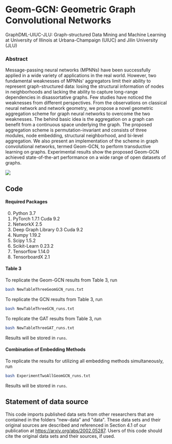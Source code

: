 # Geom-GCN: Geometric Graph Convolutional Networks

GraphDML-UIUC-JLU: Graph-structured Data Mining and Machine Learning at University of Illinois at Urbana-Champaign (UIUC) and Jilin University (JLU)

### Abstract

Message-passing neural networks (MPNNs) have been successfully applied in a wide variety of applications in the real world. However, two fundamental weaknesses of MPNNs' aggregators limit their ability to represent graph-structured data: losing the structural information of nodes in neighborhoods and lacking the ability to capture long-range dependencies in disassortative graphs. Few studies have noticed the weaknesses from different perspectives. From the observations on classical neural network and network geometry, we propose a novel geometric aggregation scheme for graph neural networks to overcome the two weaknesses.  The behind basic idea is the aggregation on a graph can benefit from a continuous space underlying the graph. The proposed aggregation scheme is permutation-invariant and consists of three modules, node embedding, structural neighborhood, and bi-level aggregation. We also present an implementation of the scheme in graph convolutional networks, termed Geom-GCN, to perform transductive learning on graphs. Experimental results show the proposed Geom-GCN achieved state-of-the-art performance on a wide range of open datasets of graphs.

![](https://github.com/graphdml-uiuc-jlu/geom-gcn/blob/master/preview.PNG)

## Code

#### Required Packages
0. Python 3.7
1. PyTorch 1.7.1 Cuda 9.2
2. NetworkX 2.5
3. Deep Graph Library 0.3 Cuda 9.2
4. Numpy 1.19.2
5. Scipy 1.5.2
6. Scikit-Learn 0.23.2
7. Tensorflow 1.14.0
8. TensorboardX 2.1

#### Table 3
To replicate the Geom-GCN results from Table 3, run
```bash
bash NewTableThreeGeomGCN_runs.txt
```
To replicate the GCN results from Table 3, run
```bash
bash NewTableThreeGCN_runs.txt
```
To replicate the GAT results from Table 3, run
```bash
bash NewTableThreeGAT_runs.txt
```

Results will be stored in `runs`.
#### Combination of Embedding Methods
To replicate the results for utilizing all embedding methods simultaneously, run
```bash
bash ExperimentTwoAllGeomGCN_runs.txt
```

Results will be stored in `runs`.


## Statement of data source

This code imports published data sets from other researchers that are contained in the folders “new-data” and "data". These data sets and their original sources are described and referenced in Section 4.1 of our publication at https://arxiv.org/abs/2002.05287. Users of this code should cite the original data sets and their sources, if used.
